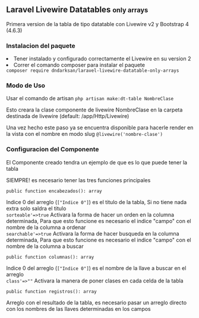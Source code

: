 <h2>Laravel Livewire Datatables <small>only arrays</small></h2>
<p>Primera version de la tabla de tipo datatable con Livewire v2 y Bootstrap 4 (4.6.3)</p>

<h3>Instalacion del paquete</h3>
<li>Tener instalado y configurado correctamente el Livewire en su version 2</li>
<li>Correr el comando composer para instalar el paquete</li>
<code>composer require dndarksan/laravel-livewire-datatable-only-arrays</code>

<h3>Modo de Uso</h3>
<p>Usar el comando de artisan <code>php artisan make:dt-table NombreClase </code></p>
<p>Esto creara la clase componente de livewire NombreClase en la carpeta destinada de livewire (default: /app/Http/Livewire)</p>
<p>Una vez hecho este paso ya se encuentra disponible para hacerle render en la vista con el nombre en modo slug <code>@livewire('nombre-clase')</code></p>

<h3>Configuracion del Componente</h3>
<p>El Componente creado tendra un ejemplo de que es lo que puede tener la tabla</p>
<p>SIEMPRE! es necesario tener las tres funciones principales</p>
<code>public function encabezados(): array</code>
<p>Indice 0 del arreglo (<code>["Indice 0"]</code>) es el titulo de la tabla, Si no tiene nada extra solo saldra el titulo<br>
  <code>sorteable'=>true</code> Activara la forma de hacer un orden en la columna determinada, Para que esto funcione es necesario el indice "campo" con el nombre de la columna a ordenar<br>
  <code>searchable'=>true</code> Activara la forma de hacer busqueda en la columna determinada, Para que esto funcione es necesario el indice "campo" con el nombre de la columna a buscar<br>
</p>

<code>public function columnas(): array</code>
<p>Indice 0 del arreglo (<code>["Indice 0"]</code>) es el nombre de la llave a buscar en el arreglo<br>
  <code>class'=>""</code> Activara la manera de poner clases en cada celda de la tabla
</p>

<code>public function registros(): array</code>
<p>Arreglo con el resultado de la tabla, es necesario pasar un arreglo directo con los nombres de las llaves determinadas en los campos</p>
